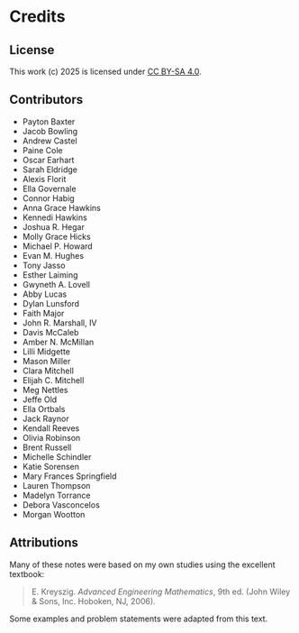 # Credits

## License

This work (c) 2025 is licensed under
[CC BY-SA 4.0](https://creativecommons.org/licenses/by-sa/4.0/).

## Contributors

- Payton Baxter
- Jacob Bowling
- Andrew Castel
- Paine Cole
- Oscar Earhart
- Sarah Eldridge
- Alexis Florit
- Ella Governale
- Connor Habig
- Anna Grace Hawkins
- Kennedi Hawkins
- Joshua R. Hegar
- Molly Grace Hicks
- Michael P. Howard
- Evan M. Hughes
- Tony Jasso
- Esther Laiming
- Gwyneth A. Lovell
- Abby Lucas
- Dylan Lunsford
- Faith Major
- John R. Marshall, IV
- Davis McCaleb
- Amber N. McMillan
- Lilli Midgette
- Mason Miller
- Clara Mitchell
- Elijah  C. Mitchell
- Meg Nettles
- Jeffe Old
- Ella Ortbals
- Jack Raynor
- Kendall Reeves
- Olivia Robinson
- Brent Russell
- Michelle Schindler
- Katie Sorensen
- Mary Frances Springfield
- Lauren Thompson
- Madelyn Torrance
- Debora Vasconcelos
- Morgan Wootton

## Attributions

Many of these notes were based on my own studies using the excellent textbook:

> E. Kreyszig. *Advanced Engineering Mathematics*, 9th ed. (John Wiley \&
Sons, Inc. Hoboken, NJ, 2006).

Some examples and problem statements were adapted from this text.
